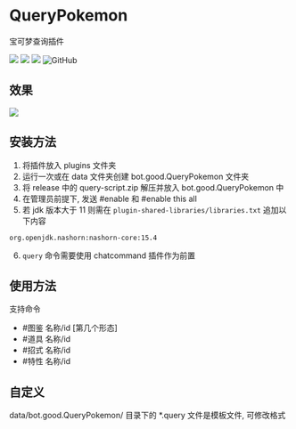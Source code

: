 # QueryPokemon
宝可梦查询插件


![](https://img.shields.io/github/downloads/whiterasbk/MiraiQueryPokemon/total)
![](https://img.shields.io/github/v/release/whiterasbk/MiraiQueryPokemon?display_name=tag)
![](https://img.shields.io/github/languages/top/whiterasbk/MiraiQueryPokemon)
![GitHub](https://img.shields.io/github/license/whiterasbk/MiraiQueryPokemon)

## 效果
![](https://mirai.mamoe.net/assets/uploads/files/1660625712920-1281fb2f-9c18-4855-a44a-1d8879ec17ae-image.png)

## 安装方法
1. 将插件放入 plugins 文件夹
2. 运行一次或在 data 文件夹创建 bot.good.QueryPokemon 文件夹
3. 将 release 中的 query-script.zip 解压并放入 bot.good.QueryPokemon 中
4. 在管理员前提下, 发送 #enable 和 #enable this all
5. 若 jdk 版本大于 11 则需在 `plugin-shared-libraries/libraries.txt` 追加以下内容
```text
org.openjdk.nashorn:nashorn-core:15.4
```
6. `query` 命令需要使用 chatcommand 插件作为前置
## 使用方法
支持命令

- #图鉴 名称/id [第几个形态]
- #道具 名称/id 
- #招式 名称/id 
- #特性 名称/id 

## 自定义
data/bot.good.QueryPokemon/ 目录下的 *.query 文件是模板文件, 可修改格式